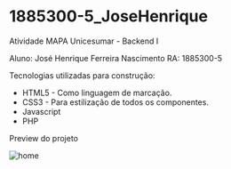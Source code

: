 # 1885300-5_JoseHenrique
Atividade MAPA Unicesumar - Backend I

Aluno: José Henrique Ferreira Nascimento RA: 1885300-5

Tecnologias utilizadas para construção:
- HTML5 - Como linguagem de marcação.
- CSS3 - Para estilização de todos os componentes.
- Javascript
- PHP

Preview do projeto

![home](https://user-images.githubusercontent.com/89668742/131200284-c2b6489e-6f57-4a81-af99-c49912fac445.png)
